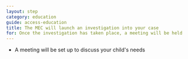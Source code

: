 ```yaml
---
layout: step
category: education
guide: access-education
title: The MEC will launch an investigation into your case
for: Once the investigation has taken place, a meeting will be held
---
```

- A meeting will be set up to discuss your child's needs

